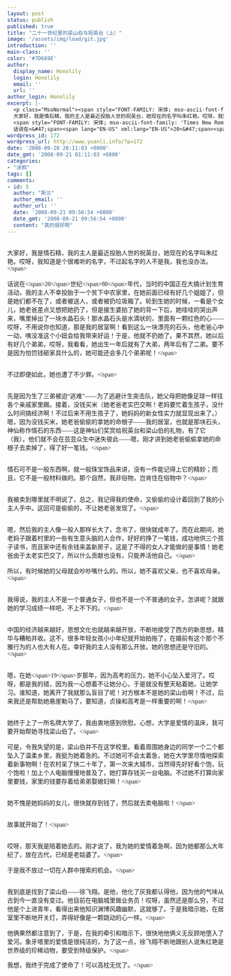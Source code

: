 ```yaml
---
layout: post
status: publish
published: true
title: "二十一世纪里的梁山伯与祝英台（上）"
image: '/assets/img/load/git.jpg'
introduction: ''
main-class: ''
color: '#7D669E'
author:
  display_name: Honolily
  login: Honolily
  email: ''
  url: ''
author_login: Honolily
excerpt: |-
  <p class="MsoNormal"><span style="FONT-FAMILY: 宋体; mso-ascii-font-family: 'Times New Roman'; mso-hansi-font-family: 'Times New Roman'">
  大家好，我是情石精，我的主人是最近投胎人世的祝英台，她现在的名字叫朱红艳。哎呀，我知道是个很难听的名字，不过起名字的人不是我，我也没办法。<&#47;span>
  <span style="FONT-FAMILY: 宋体; mso-ascii-font-family: 'Times New Roman'; mso-hansi-font-family: 'Times New Roman'">
  话说在<&#47;span><span lang="EN-US" xml:lang="EN-US">20<&#47;span><span style="FONT-FAMILY: 宋体; mso-ascii-font-family: 'Times New Roman'; mso-hansi-font-family: 'Times New Roman'">世纪<&#47;span><span lang="EN-US" xml:lang="EN-US">80<&#47;span><span style="FONT-FAMILY: 宋体; mso-ascii-font-family: 'Times New Roman'; mso-hansi-font-family: 'Times New Roman'">年代，当时的中国正在大搞计划生育活动，我的主人不幸投胎于一个贫下中农家里，在她前面已经有好几个姐姐了，但是她们都不在了，或者被送人，或者被扔垃圾箱了。轮到生她的时候，一看是个女儿，她老爸差点又想把她扔了，但是接生婆拍了她的背一下后，她哇哇的哭出声来，嘴里掉出了一块水晶石头！那水晶石头是水滴状的，里面有一颗红色的心&mdash;&mdash;哎呀，不用说你也知道，那是我的居室啊！看到这么一块漂亮的石头，他老爸心中一动，咦没准这个小妞会给我带来好运！于是，他就不扔她了。果不其然，她以后有好几个弟弟，哎呀，我看看，她出生一年后就有了大弟，两年后有了二弟。要不是因为怕罚钱砸家具什么的，她可能还会多几个弟弟呢！
wordpress_id: 172
wordpress_url: http://www.yuanli.info/?p=172
date: '2008-09-20 20:11:03 +0800'
date_gmt: '2008-09-21 01:11:03 +0800'
categories:
- "涂鸦"
tags: []
comments:
- id: 5
  author: "斯兰"
  author_email: ''
  author_url: ''
  date: '2008-09-21 09:56:54 +0800'
  date_gmt: '2008-09-21 09:56:54 +0800'
  content: "真的很好啊"
---
```

<p class="MsoNormal"><span style="FONT-FAMILY: 宋体; mso-ascii-font-family: 'Times New Roman'; mso-hansi-font-family: 'Times New Roman'"><br />
大家好，我是情石精，我的主人是最近投胎人世的祝英台，她现在的名字叫朱红艳。哎呀，我知道是个很难听的名字，不过起名字的人不是我，我也没办法。<&#47;span><br />
<span style="FONT-FAMILY: 宋体; mso-ascii-font-family: 'Times New Roman'; mso-hansi-font-family: 'Times New Roman'"><br />
话说在<&#47;span><span lang="EN-US" xml:lang="EN-US">20<&#47;span><span style="FONT-FAMILY: 宋体; mso-ascii-font-family: 'Times New Roman'; mso-hansi-font-family: 'Times New Roman'">世纪<&#47;span><span lang="EN-US" xml:lang="EN-US">80<&#47;span><span style="FONT-FAMILY: 宋体; mso-ascii-font-family: 'Times New Roman'; mso-hansi-font-family: 'Times New Roman'">年代，当时的中国正在大搞计划生育活动，我的主人不幸投胎于一个贫下中农家里，在她前面已经有好几个姐姐了，但是她们都不在了，或者被送人，或者被扔垃圾箱了。轮到生她的时候，一看是个女儿，她老爸差点又想把她扔了，但是接生婆拍了她的背一下后，她哇哇的哭出声来，嘴里掉出了一块水晶石头！那水晶石头是水滴状的，里面有一颗红色的心&mdash;&mdash;哎呀，不用说你也知道，那是我的居室啊！看到这么一块漂亮的石头，他老爸心中一动，咦没准这个小妞会给我带来好运！于是，他就不扔她了。果不其然，她以后有好几个弟弟，哎呀，我看看，她出生一年后就有了大弟，两年后有了二弟。要不是因为怕罚钱砸家具什么的，她可能还会多几个弟弟呢！<a id="more"></a><a id="more-172"></a><&#47;span></p>
<p class="MsoNormal"><span style="FONT-FAMILY: 宋体; mso-ascii-font-family: 'Times New Roman'; mso-hansi-font-family: 'Times New Roman'"><br />
不过即便如此，她也遭了不少罪。<&#47;span></p>
<p class="MsoNormal"><span style="FONT-FAMILY: 宋体; mso-ascii-font-family: 'Times New Roman'; mso-hansi-font-family: 'Times New Roman'"><br />
先是因为生了三弟被迫&ldquo;逃难&rdquo;&mdash;&mdash;为了逃避计生突击队，她父母把她像足球一样往各个亲戚家里踢。接着，没钱买米（她老爸老实巴交啊！老妈要忙着生孩子，没什么时间搞经济啊！不过后来不用生孩子了，她妈妈的新女性实力就显现出来了。）嗯，因为没钱买米，她老爸偷偷的拿她的命根子&mdash;&mdash;我的居室，也就是那块石头，神仙称作情石的东西&mdash;&mdash;这是神仙们奖赏给祝英台和梁山伯的礼物，有了它（我），他们就不会在芸芸众生中迷失彼此&mdash;&mdash;嗯，刚才讲到她老爸偷偷拿她的命根子去卖掉了，得了好一笔钱。<&#47;span></p>
<p class="MsoNormal"><span style="FONT-FAMILY: 宋体; mso-ascii-font-family: 'Times New Roman'; mso-hansi-font-family: 'Times New Roman'"><br />
情石可不是一般东西啊，就一般珠宝饰品来讲，没有一件能记得上它的精妙；而且，它不是一般材料做的。那个自然，我非俗物，岂肯住在俗物中？<&#47;span></p>
<p class="MsoNormal"><span style="FONT-FAMILY: 宋体; mso-ascii-font-family: 'Times New Roman'; mso-hansi-font-family: 'Times New Roman'"><br />
我被卖到哪里就不明说了，总之，我记得我的使命，又偷偷的设计着回到了我的小主人手中。这回可是偷偷的，不让她老爸发现了。<&#47;span></p>
<p class="MsoNormal"><span style="FONT-FAMILY: 宋体; mso-ascii-font-family: 'Times New Roman'; mso-hansi-font-family: 'Times New Roman'"><br />
嗯，然后我的主人像一般人那样长大了，念书了，很快就成年了。而在此期间，她老妈子跟着村里的一些有生意头脑的人合作，好好的挣了一笔钱，成功地供三个孩子读书，而且家中还有余钱来盖新房子，这是了不得的女人才能做的是事情！她老爸由于太老实巴交了，所以什么贡献也没有，只能养活他自己。<&#47;span><br />
<span style="FONT-FAMILY: 宋体; mso-ascii-font-family: 'Times New Roman'; mso-hansi-font-family: 'Times New Roman'"><br />
所以，有时候她的父母就会吵吵嘴什么的。所以，她不喜欢父亲，也不喜欢母亲。<&#47;span></p>
<p class="MsoNormal"><span style="FONT-FAMILY: 宋体; mso-ascii-font-family: 'Times New Roman'; mso-hansi-font-family: 'Times New Roman'"><br />
我得说，我的主人不是一个普通女子，但也不是一个不普通的女子。怎讲呢？就跟她的学习成绩一样吧，不上不下的。<&#47;span></p>
<p class="MsoNormal"><span style="FONT-FAMILY: 宋体; mso-ascii-font-family: 'Times New Roman'; mso-hansi-font-family: 'Times New Roman'"><br />
中国的经济越来越好，思想文化也就越来越开放，不断地接受了西方的新思想，精华与糟粕并收。这不，很多年轻女孩小小年纪就开始拍拖了，在婚前有这个那个不雅行为的人也大有人在。幸好我的主人没有那么开放。她的思想还是守旧的。<&#47;span></p>
<p class="MsoNormal"><span style="FONT-FAMILY: 宋体; mso-ascii-font-family: 'Times New Roman'; mso-hansi-font-family: 'Times New Roman'"><br />
嗯，在她<&#47;span><span lang="EN-US" xml:lang="EN-US">19<&#47;span><span style="FONT-FAMILY: 宋体; mso-ascii-font-family: 'Times New Roman'; mso-hansi-font-family: 'Times New Roman'">岁那年，因为高考的压力，她不小心坠入爱河了。哎呀，都是我的错，因为我一心想着不让她分心，于是就没有整天粘着她，让她学习。谁知道，她离开了我就那么盲目了呢！对方根本不是她的梁山伯啊！不过，后来我还是帮助她悬崖勒马了，要知道，贞操和高考是一样重要的啊！<&#47;span></p>
<p class="MsoNormal"><span style="FONT-FAMILY: 宋体; mso-ascii-font-family: 'Times New Roman'; mso-hansi-font-family: 'Times New Roman'"><br />
她终于上了一所名牌大学了，我由衷地感到欣慰。心想，大学是爱情的温床，我可要开始帮她寻找梁山伯了。<&#47;span><br />
<span style="FONT-FAMILY: 宋体; mso-ascii-font-family: 'Times New Roman'; mso-hansi-font-family: 'Times New Roman'"><br />
可是，令我失望的是，梁山伯并不在这学校里。看着周围她身边的同学一个二个都坠入了温柔乡里，我挺为她着急的。不过她可不会太着急，她在大学里尽情地探索着新事物啊！在农村呆了快二十年了，第一次来大城市，当然得先好好看个饱，玩个饱啦！加上个人电脑慢慢地普及了，她打算存钱买一台电脑。不过她不打算向家里要钱，家里的钱要存着给弟弟娶媳妇嘛！<&#47;span></p>
<p class="MsoNormal"><span style="FONT-FAMILY: 宋体; mso-ascii-font-family: 'Times New Roman'; mso-hansi-font-family: 'Times New Roman'"><br />
她不愧是她妈妈的女儿，很快就存到钱了，然后就去卖电脑啦！<&#47;span></p>
<p class="MsoNormal"><span style="FONT-FAMILY: 宋体; mso-ascii-font-family: 'Times New Roman'; mso-hansi-font-family: 'Times New Roman'"><br />
故事就开始了！<&#47;span></p>
<p class="MsoNormal"><span style="FONT-FAMILY: 宋体; mso-ascii-font-family: 'Times New Roman'; mso-hansi-font-family: 'Times New Roman'"><br />
哎呀，那天我是陪着她去的。刚才说了，我为她的爱情着急啊，因为她都那么大年纪了，放在古代，已经是老姑婆了。<&#47;span><br />
<span style="FONT-FAMILY: 宋体; mso-ascii-font-family: 'Times New Roman'; mso-hansi-font-family: 'Times New Roman'"><br />
于是我不放过一切在人群中搜索的机会。<&#47;span></p>
<p class="MsoNormal"><span style="FONT-FAMILY: 宋体; mso-ascii-font-family: 'Times New Roman'; mso-hansi-font-family: 'Times New Roman'"><br />
我到底是找到了梁山伯&mdash;&mdash;徐飞翔。是他，他化了灰我都认得他，因为他的气味从古到今一直没有变过。他目前在电脑城里做业务员！哎呀，虽然还是那么穷，不过他是个上进青年，看得出来他知识渊博风趣幽默，这就够了。于是我暗示她，在居室里不断地开关灯，弄得好像是一颗跳动的心一样。<&#47;span><br />
<span style="FONT-FAMILY: 宋体; mso-ascii-font-family: 'Times New Roman'; mso-hansi-font-family: 'Times New Roman'"><br />
他俩果然都注意到了，于是，在我的牵引和暗示下，很快地他俩义无反顾地堕入了爱河。象牙塔里的爱情是很纯洁的，为了这一点，徐飞翔不断地跟别人说朱红艳是世界级的珍稀动物，要受到特级保护。<&#47;span></p>
<p><span style="FONT-SIZE: 10.5pt; FONT-FAMILY: 宋体; mso-ascii-font-family: 'Times New Roman'; mso-hansi-font-family: 'Times New Roman'; mso-bidi-font-size: 12.0pt; mso-bidi-font-family: 'Times New Roman'; mso-font-kerning: 1.0pt; mso-ansi-language: EN-US; mso-fareast-language: ZH-CN; mso-bidi-language: AR-SA">我想，我终于完成了使命了！可以高枕无忧了。<&#47;span></p>
